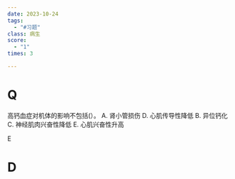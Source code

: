 ```yaml
---
date: 2023-10-24
tags:
  - "#习题"
class: 病生
score:
  - "1"
times: 3

---
```



# Q
高钙血症对机体的影响不包括(）。
A. 肾小管损伤
D. 心肌传导性降低 
B. 异位钙化 
C. 神经肌肉兴奋性降低
E. 心肌兴奋性升高



E





# D